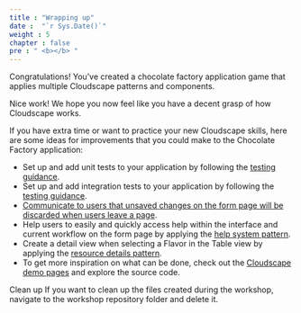 ```yaml
---
title : "Wrapping up"
date :  "`r Sys.Date()`" 
weight : 5 
chapter : false
pre : " <b></b> "
---
```


Congratulations! You’ve created a chocolate factory application game that applies multiple Cloudscape patterns and components.

Nice work! We hope you now feel like you have a decent grasp of how Cloudscape works.

If you have extra time or want to practice your new Cloudscape skills, here are some ideas for improvements that you could make to the Chocolate Factory application:

- Set up and add unit tests to your application by following the [testing guidance](https://cloudscape.design/get-started/testing/introduction/).
- Set up and add integration tests to your application by following the [testing guidance](https://cloudscape.design/get-started/testing/introduction/).
- [Communicate to users that unsaved changes on the form page will be discarded when users leave a page](https://cloudscape.design/patterns/general/unsaved-changes/).
- Help users to easily and quickly access help within the interface and current workflow on the form page by applying the [help system pattern](https://cloudscape.design/patterns/resource-management/details/).
- Create a detail view when selecting a Flavor in the Table view by applying the [resource details pattern](https://cloudscape.design/patterns/resource-management/details/).
- To get more inspiration on what can be done, check out the [Cloudscape demo pages](https://cloudscape.design/demos/overview/)  and explore the source code.

Clean up
If you want to clean up the files created during the workshop, navigate to the workshop repository folder and delete it.